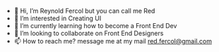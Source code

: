 - 👋 Hi, I’m Reynold Fercol but you can call me Red
- 👀 I’m interested in Creating UI
- 🌱 I’m currently learning how to become a Front End Dev
- 💞️ I’m looking to collaborate on Front End Designers
- 📫 How to reach me? message me at my mail red.fercol@gmail.com

